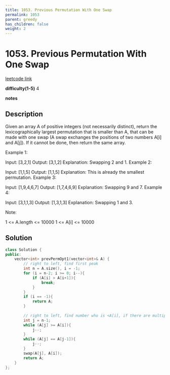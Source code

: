 ```yaml
---
title: 1053. Previous Permutation With One Swap
permalink: 1053
parent: greedy
has_children: false
weight: 2
---
```

# 1053. Previous Permutation With One Swap
[leetcode link](https://leetcode.com/problems/previous-permutation-with-one-swap/)

**difficulty(1-5)** 
4

**notes**   


## Description
Given an array A of positive integers (not necessarily distinct), return the lexicographically largest permutation that is smaller than A, that can be made with one swap (A swap exchanges the positions of two numbers A[i] and A[j]).  If it cannot be done, then return the same array.

 

Example 1:

Input: [3,2,1]
Output: [3,1,2]
Explanation: Swapping 2 and 1.
Example 2:

Input: [1,1,5]
Output: [1,1,5]
Explanation: This is already the smallest permutation.
Example 3:

Input: [1,9,4,6,7]
Output: [1,7,4,6,9]
Explanation: Swapping 9 and 7.
Example 4:

Input: [3,1,1,3]
Output: [1,3,1,3]
Explanation: Swapping 1 and 3.
 

Note:

1 <= A.length <= 10000
1 <= A[i] <= 10000

## Solution
```c++
class Solution {
public:
    vector<int> prevPermOpt1(vector<int>& A) {
        // right to left, find first peak
        int n = A.size(), i = -1;
        for (i = n-2; i >= 0; i--){
            if (A[i] > A[i+1]){
                break;
            }
        }
        if (i == -1){
            return A; 
        } 
        
        // right to left, find number who is <A[i], if there are multiple, find left most one. 
        int j = n-1; 
        while (A[j] >= A[i]){
            j--;
        }
        while (A[j] == A[j-1]){
            j--;
        }
        swap(A[j], A[i]);
        return A;        
    }
};
```
<!-- 
Default label
{: .label }

Blue label
{: .label .label-blue }

Stable
{: .label .label-green }

New release
{: .label .label-purple }

Coming soon
{: .label .label-yellow }

Deprecated
{: .label .label-red } -->

